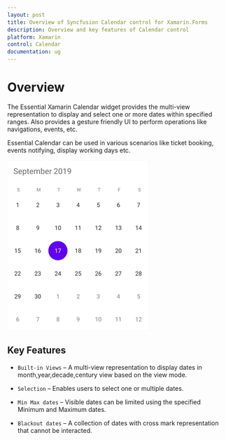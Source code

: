 ```yaml
---
layout: post
title: Overview of Syncfusion Calendar control for Xamarin.Forms
description: Overview and key features of Calendar control
platform: Xamarin
control: Calendar
documentation: ug
---
```


# Overview

The Essential Xamarin Calendar widget provides the multi-view representation to display and select one or more dates within specified ranges. Also provides a gesture friendly UI to perform operations like navigations, events, etc.

Essential Calendar can be used in various scenarios like ticket booking, events notifying, display working days etc.

![Overview for Xamarin.Forms Calendar](images/xamarin.forms-calendar-monthview.png)


## Key Features

* `Built-in Views` – A multi-view representation to display dates in month,year,decade,century view based on the view mode.

* `Selection` – Enables users to select one or multiple dates.

* `Min Max dates` – Visible dates can be limited using the specified Minimum and Maximum dates.

* `Blackout dates` – A collection of dates with cross mark representation that cannot be interacted.


